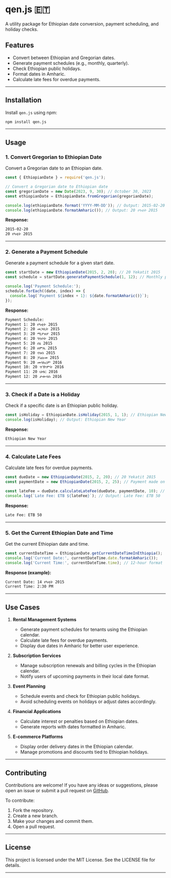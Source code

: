 # qen.js 🇪🇹

A utility package for Ethiopian date conversion, payment scheduling, and holiday checks.

## Features

- Convert between Ethiopian and Gregorian dates.
- Generate payment schedules (e.g., monthly, quarterly).
- Check Ethiopian public holidays.
- Format dates in Amharic.
- Calculate late fees for overdue payments.

---

## Installation

Install `qen.js` using npm:

```bash
npm install qen.js
```

---

## Usage

### 1. Convert Gregorian to Ethiopian Date
Convert a Gregorian date to an Ethiopian date.

```javascript
const { EthiopianDate } = require('qen.js');

// Convert a Gregorian date to Ethiopian date
const gregorianDate = new Date(2023, 9, 30); // October 30, 2023
const ethiopianDate = EthiopianDate.fromGregorian(gregorianDate);

console.log(ethiopianDate.format('YYYY-MM-DD')); // Output: 2015-02-20
console.log(ethiopianDate.formatAmharic()); // Output: 20 የካቲት 2015
```

**Response:**
```bash
2015-02-20
20 የካቲት 2015
```

---

### 2. Generate a Payment Schedule
Generate a payment schedule for a given start date.

```javascript
const startDate = new EthiopianDate(2015, 2, 20); // 20 Yekatit 2015
const schedule = startDate.generatePaymentSchedule(1, 12); // Monthly payments for 1 year

console.log('Payment Schedule:');
schedule.forEach((date, index) => {
  console.log(`Payment ${index + 1}: ${date.formatAmharic()}`);
});
```

**Response:**
```bash
Payment Schedule:
Payment 1: 20 የካቲት 2015
Payment 2: 20 መጋቢት 2015
Payment 3: 20 ሚያዝያ 2015
Payment 4: 20 ግንቦት 2015
Payment 5: 20 ሰኔ 2015
Payment 6: 20 ሀምሌ 2015
Payment 7: 20 ኖሀሰ 2015
Payment 8: 20 ፓጩመ 2015
Payment 9: 20 መሳክረም 2016
Payment 10: 20 ጥዅምት 2016
Payment 11: 20 ህዳር 2016
Payment 12: 20 ታውሳስ 2016
```

---

### 3. Check if a Date is a Holiday
Check if a specific date is an Ethiopian public holiday.

```javascript
const isHoliday = EthiopianDate.isHoliday(2015, 1, 1); // Ethiopian New Year
console.log(isHoliday); // Output: Ethiopian New Year
```

**Response:**
```bash
Ethiopian New Year
```

---

### 4. Calculate Late Fees
Calculate late fees for overdue payments.

```javascript
const dueDate = new EthiopianDate(2015, 2, 20); // 20 Yekatit 2015
const paymentDate = new EthiopianDate(2015, 2, 25); // Payment made on 25 Yekatit 2015

const lateFee = dueDate.calculateLateFee(dueDate, paymentDate, 10); // ETB 10 per day
console.log(`Late Fee: ETB ${lateFee}`); // Output: Late Fee: ETB 50
```

**Response:**
```bash
Late Fee: ETB 50
```

---

### 5. Get the Current Ethiopian Date and Time
Get the current Ethiopian date and time.

```javascript
const currentDateTime = EthiopianDate.getCurrentDateTimeInEthiopia();
console.log('Current Date:', currentDateTime.date.formatAmharic());
console.log('Current Time:', currentDateTime.time); // 12-hour format
```

**Response (example):**
```bash
Current Date: 14 የካቲት 2015
Current Time: 2:30 PM
```

---

## Use Cases

1. **Rental Management Systems**
   - Generate payment schedules for tenants using the Ethiopian calendar.
   - Calculate late fees for overdue payments.
   - Display due dates in Amharic for better user experience.

2. **Subscription Services**
   - Manage subscription renewals and billing cycles in the Ethiopian calendar.
   - Notify users of upcoming payments in their local date format.

3. **Event Planning**
   - Schedule events and check for Ethiopian public holidays.
   - Avoid scheduling events on holidays or adjust dates accordingly.

4. **Financial Applications**
   - Calculate interest or penalties based on Ethiopian dates.
   - Generate reports with dates formatted in Amharic.

5. **E-commerce Platforms**
   - Display order delivery dates in the Ethiopian calendar.
   - Manage promotions and discounts tied to Ethiopian holidays.

---

## Contributing

Contributions are welcome! If you have any ideas or suggestions, please open an issue or submit a pull request on [GitHub](https://github.com/your-repo-link).

To contribute:
1. Fork the repository.
2. Create a new branch.
3. Make your changes and commit them.
4. Open a pull request.

---

## License

This project is licensed under the MIT License. See the LICENSE file for details.

---

